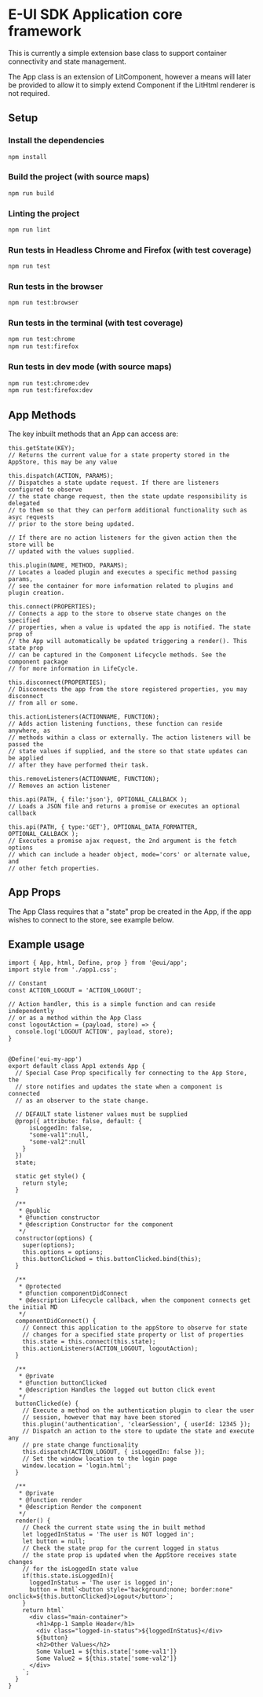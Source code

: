 # E-UI SDK Application core framework
This is currently a simple extension base class to support container connectivity and state management.

The App class is an extension of LitComponent, however a means will later be provided to allow it to simply extend Component if the LitHtml renderer is not required.

## Setup

### Install the dependencies

```bash
npm install
```

### Build the project (with source maps)

```bash
npm run build
```

### Linting the project
```bash
npm run lint
```

### Run tests in Headless Chrome and Firefox (with test coverage)

```bash
npm run test
```

### Run tests in the browser

```bash
npm run test:browser
```

### Run tests in the terminal (with test coverage)

```bash
npm run test:chrome
npm run test:firefox
```

### Run tests in dev mode (with source maps)

```bash
npm run test:chrome:dev
npm run test:firefox:dev
```

## App Methods
The key inbuilt methods that an App can access are:

```
this.getState(KEY);
// Returns the current value for a state property stored in the AppStore, this may be any value

this.dispatch(ACTION, PARAMS);
// Dispatches a state update request. If there are listeners configured to observe
// the state change request, then the state update responsibility is delegated
// to them so that they can perform additional functionality such as asyc requests
// prior to the store being updated.

// If there are no action listeners for the given action then the store will be
// updated with the values supplied.

this.plugin(NAME, METHOD, PARAMS);
// Locates a loaded plugin and executes a specific method passing params,
// see the container for more information related to plugins and plugin creation.

this.connect(PROPERTIES);
// Connects a app to the store to observe state changes on the specified
// properties, when a value is updated the app is notified. The state prop of
// the App will automatically be updated triggering a render(). This state prop
// can be captured in the Component Lifecycle methods. See the component package
// for more information in LifeCycle.

this.disconnect(PROPERTIES);
// Disconnects the app from the store registered properties, you may disconnect
// from all or some.

this.actionListeners(ACTIONNAME, FUNCTION);
// Adds action listening functions, these function can reside anywhere, as
// methods within a class or externally. The action listeners will be passed the
// state values if supplied, and the store so that state updates can be applied
// after they have performed their task.

this.removeListeners(ACTIONNAME, FUNCTION);
// Removes an action listener

this.api(PATH, { file:'json'}, OPTIONAL_CALLBACK );
// Loads a JSON file and returns a promise or executes an optional callback

this.api(PATH, { type:'GET'}, OPTIONAL_DATA_FORMATTER, OPTIONAL_CALLBACK );
// Executes a promise ajax request, the 2nd argument is the fetch options
// which can include a header object, mode='cors' or alternate value, and
// other fetch properties.

```

## App Props
The App Class requires that a "state" prop be created in the App, if the app
wishes to connect to the store, see example below.

## Example usage
```
import { App, html, Define, prop } from '@eui/app';
import style from './app1.css';

// Constant
const ACTION_LOGOUT = 'ACTION_LOGOUT';

// Action handler, this is a simple function and can reside independently
// or as a method within the App Class
const logoutAction = (payload, store) => {
  console.log('LOGOUT ACTION', payload, store);
}


@Define('eui-my-app')
export default class App1 extends App {
  // Special Case Prop specifically for connecting to the App Store, the
  // store notifies and updates the state when a component is connected
  // as an observer to the state change.

  // DEFAULT state listener values must be supplied
  @prop({ attribute: false, default: {
      isLoggedIn: false,
      "some-val1":null,
      "some-val2":null
    }
  })
  state;

  static get style() {
    return style;
  }

  /**
   * @public
   * @function constructor
   * @description Constructor for the component
   */
  constructor(options) {
    super(options);
    this.options = options;
    this.buttonClicked = this.buttonClicked.bind(this);
  }

  /**
   * @protected
   * @function componentDidConnect
   * @description Lifecycle callback, when the component connects get the initial MD
   */
  componentDidConnect() {
    // Connect this application to the appStore to observe for state
    // changes for a specified state property or list of properties
    this.state = this.connect(this.state);
    this.actionListeners(ACTION_LOGOUT, logoutAction);
  }

  /**
   * @private
   * @function buttonClicked
   * @description Handles the logged out button click event
   */
  buttonClicked(e) {
    // Execute a method on the authentication plugin to clear the user
    // session, however that may have been stored
    this.plugin('authentication', 'clearSession', { userId: 12345 });
    // Dispatch an action to the store to update the state and execute any
    // pre state change functionality
    this.dispatch(ACTION_LOGOUT, { isLoggedIn: false });
    // Set the window location to the login page
    window.location = 'login.html';
  }

  /**
   * @private
   * @function render
   * @description Render the component
   */
  render() {
    // Check the current state using the in built method
    let loggedInStatus = 'The user is NOT logged in';
    let button = null;
    // Check the state prop for the current logged in status
    // the state prop is updated when the AppStore receives state changes
    // for the isLoggedIn state value
    if(this.state.isLoggedIn){
      loggedInStatus = 'The user is logged in';
      button = html`<button style="background:none; border:none" onclick=${this.buttonClicked}>Logout</button>`;
    }
    return html`
      <div class="main-container">
        <h1>App-1 Sample Header</h1>
        <div class="logged-in-status">${loggedInStatus}</div>
        ${button}
        <h2>Other Values</h2>
        Some Value1 = ${this.state['some-val1']}
        Some Value2 = ${this.state['some-val2']}
      </div>
    `;
  }
}
```
